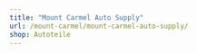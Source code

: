 ```yaml
---
title: "Mount Carmel Auto Supply"
url: /mount-carmel/mount-carmel-auto-supply/
shop: Autoteile
---
```

